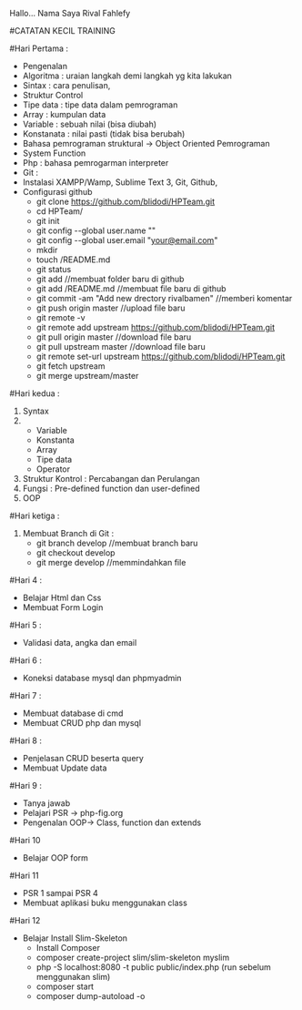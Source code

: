 Hallo...
Nama Saya Rival Fahlefy


#CATATAN KECIL TRAINING

#Hari Pertama :
- Pengenalan
- Algoritma : uraian langkah demi langkah yg kita lakukan
- Sintax : cara penulisan,
- Struktur Control
- Tipe data : tipe data dalam pemrograman
- Array : kumpulan data
- Variable : sebuah nilai (bisa diubah)
- Konstanata : nilai pasti (tidak bisa berubah)
- Bahasa pemrograman struktural -> Object Oriented Pemrograman
- System Function
- Php : bahasa pemrogarman interpreter
- Git : 
- Instalasi XAMPP/Wamp, Sublime Text 3, Git, Github, 
- Configurasi github 
	- git clone https://github.com/blidodi/HPTeam.git
	- cd HPTeam/
	- git init
	- git config --global user.name "<username>"	
	- git config --global user.email "<your@email.com>"
	- mkdir <username>
	- touch <username>/README.md
	- git status 
	- git add <username> //membuat folder baru di github
	- git add <username>/README.md //membuat file baru di github
	- git commit -am "Add new drectory rivalbamen" //memberi komentar
	- git push origin master //upload file baru
	- git remote -v	
	- git remote add upstream https://github.com/blidodi/HPTeam.git
	- git pull origin master //download file baru
	- git pull upstream master //download file baru
	- git remote set-url upstream https://github.com/blidodi/HPTeam.git
	- git fetch upstream 
	- git merge upstream/master

#Hari kedua :
1. Syntax
2. - Variable
   - Konstanta
   - Array
   - Tipe data
   - Operator
3. Struktur Kontrol : Percabangan dan Perulangan
4. Fungsi : Pre-defined function dan user-defined
5. OOP	

#Hari ketiga :
1. Membuat Branch di Git :
   - git branch develop //membuat branch baru
   - git checkout develop 
   - git merge develop //memmindahkan file

#Hari 4 :
- Belajar Html dan Css
- Membuat Form Login

#Hari 5 :
- Validasi data, angka dan email

#Hari 6 :
- Koneksi database mysql dan phpmyadmin

#Hari 7 :
- Membuat database di cmd
- Membuat CRUD php dan mysql

#Hari 8 :
- Penjelasan CRUD beserta query
- Membuat Update data

#Hari 9 :
- Tanya jawab
- Pelajari PSR -> php-fig.org 
- Pengenalan OOP-> Class, function dan extends

#Hari 10
- Belajar OOP form

#Hari 11 
- PSR 1 sampai PSR 4
- Membuat aplikasi buku menggunakan class

#Hari 12
- Belajar Install Slim-Skeleton
	- Install Composer
	- composer create-project slim/slim-skeleton myslim
	- php -S localhost:8080 -t public public/index.php (run sebelum menggunakan slim)
	- composer start
	- composer dump-autoload -o
